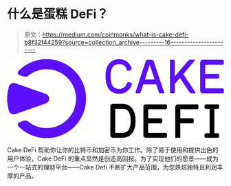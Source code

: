 # 什么是蛋糕 DeFi？

> 原文：<https://medium.com/coinmonks/what-is-cake-defi-b8f32f44259?source=collection_archive---------16----------------------->

![](img/1907d2cfa2ca6ed934368d26c6ad1ed8.png)

Cake DeFi 帮助你让你的比特币和加密币为你工作。除了易于使用和提供出色的用户体验，Cake DeFi 的重点显然是创造高回报。为了实现他们的愿景——成为一个一站式的理财平台——Cake Defi 不断扩大产品范围，为您烘焙独特且利润丰厚的产品。